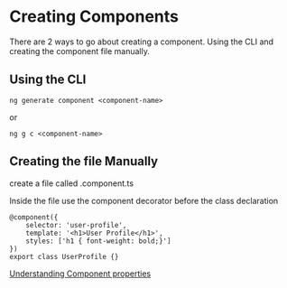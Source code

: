 # Creating Components

There are 2 ways to go about creating a component.  Using the CLI and creating the component file manually.

## Using the CLI

` ng generate component <component-name> `

or 

` ng g c <component-name> `

## Creating the file Manually

create a file called <component-name>.component.ts

Inside the file use the component decorator before the class declaration

```
@component({
    selector: 'user-profile',
    template: '<h1>User Profile</h1>',
    styles: ['h1 { font-weight: bold;}']
})
export class UserProfile {}
```
[Understanding Component properties](inside-component-decorator.md)
